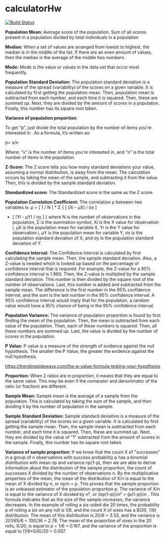 # calculatorHw

[![Build Status](https://travis-ci.org/asyed08/calculatorHw.svg?branch=master)](https://travis-ci.org/asyed08/calculatorHw)

**Population Mean:**
Average score of the population.
Sum of all scores present in a population divided by total individuals in a population

**Median:**
When a set of values are arranged from lowest to highest, the median is in the middle of the list.
If there are an even amount of values, then the median is the average of the middle two numbers.

**Mode:**
Mode is the value or values in the data set that occur most frequently.

**Population Standard Deviation:**
The population standard deviation is a measure of the spread (variability) of the scores on a given variable.
It is calculated by first getting the population mean. Then, population mean is subtracted from each number, and each time it is squared.
Then, these are summed up. Next, they are divided by the amount of scores in a population. Finally, this number has its square root taken.

**Variance of population proportion**:

To get “p”, just divide the total population  by the number of items you’re interested in . As a formula, it’s written as:

p= x/n

Where:
“x” is the number of items you’re interested in, and
“n” is the total number of items in the population.


**Z-Score:**
The Z score tells you how many standard deviations your value, assuming a
normal distribution, is away from the mean. The calculation occurs by taking
the mean of the sample, and subtracting it from the value. Then, this is divided
by the sample standard deviation.

**Standardized score:**
The Standardized score is the same as the Z score.


**Population Correlation Coefficient:**
The correlation ρ between two variables is:
ρ = [ 1 / N ] * Σ { [ (Xi - μX) / σx ] 
* [ (Yi - μY) / σy ] }
where N is the number of observations in the population, Σ is the summation symbol, Xi is the X value for observation i, μX is the population mean for variable X, Yi is the Y value for observation i, μY is the population mean for variable Y, σx is the population standard deviation of X, and σy is the population standard deviation of Y.


**Confidence Interval:**
The Confidence Interval is calculated by first calculating the sample mean.
Then, the sample standard deviation. Also, a Z-value is needed which is looked up
based on the percentage of confidence interval that is required. For example, the Z-value
for a 95% confidence interval is 1.960. Then, the Z-value is multiplied by the
sample standard deviation. This number is then divided by the square root of the
number of observations. Last, this number is added and subtracted from the sample
mean. The difference is the first number in the 95% confidence interval, and the
sum is the last number in the 95% confidence interval. A 95% confidence interval
would imply that for the population, a random value would have a 95% chance of
being in the 95% confidence interval.

**Population Variance:**
The variance of population proportion is found by first finding the mean of the population.
Then, the mean is subtracted from each value of the population. Then, each of these numbers is squared.
Then, all these numbers are summed up. Last, the value is divided by the number of scores in the population.

**P Value:**
P value is a measure of the strength of evidence against the null hypothesis.
The smaller the P Value, the greater the evidence against the null hypothesis.

https://trendingsideways.com/the-p-value-formula-testing-your-hypothesis 

**Proportion:**
When 2 ratios are in proportion, it means that they are equal to the same value. This may be
even if the numerator and denominator of the ratio (or fraction) are different.

**Sample Mean:**
Sample mean is the average of a sample from the population. This is calculated by taking the sum
of the sample, and then dividing it by the number of population in the sample.

**Sample Standard Deviation:**
Sample standard deviation is a measure of the spread (variability) of the scores on a given variable.
It is calculated by first getting the sample mean. Then, the sample mean is subtracted from each number, and each time it is squared.
Then, these are summed up. Next, they are divided by the value of "1" subtracted from the amount of scores in the sample. Finally, this number has its square root taken.

**Variance of sample proportion:**
If we know that the count X of "successes" in a group of n observations with success probability p has a binomial distribution with mean np and variance np(1-p), then we are able to derive information about the distribution of the sample proportion, the count of successes X divided by the number of observations n. By the multiplicative properties of the mean, the mean of the distribution of X/n is equal to the mean of X divided by n, or np/n = p. This proves that the sample proportion  is an unbiased estimator of the population proportion p. The variance of X/n is equal to the variance of X divided by n², or (np(1-p))/n² = (p(1-p))/n . This formula indicates that as the size of the sample increases, the variance decreases. 
In the example of rolling a six-sided die 20 times, the probability p of rolling a six on any roll is 1/6, and the count X of sixes has a B(20, 1/6) distribution. The mean of this distribution is 20/6 = 3.33, and the variance is 20*1/6*5/6 = 100/36 = 2.78. The mean of the proportion of sixes in the 20 rolls, X/20, is equal to p = 1/6 = 0.167, and the variance of the proportion is equal to (1/6*5/6)/20 = 0.007.
